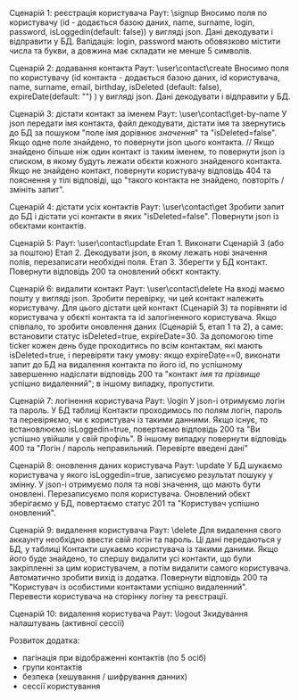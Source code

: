 
Сценарій 1: реєстрація користувача
Раут: \signup
Вносимо поля по користувачу (id - додається базою даних, name, surname, login, password, isLoggedin(default: false)) у вигляді json. Дані декодувати і відправити у БД.
Валідація: login, password мають обовязково містити числа та букви, а довжина має складати не менше 5 символів.

Сценарій 2: додавання контакта 
Раут: \user\contact\create
Вносимо поля по користувачу (id контакта - додається базою даних, id користувача, name, surname, email, birthday, isDeleted (default: false), expireDate(default: "") ) у вигляді json. Дані декодувати і відправити у БД. 

Сценарій 3: дістати контакт за іменем
Раут: \user\contact\get-by-name 
У json передати імя контакта, файл декодувати, дістати імя та звернутись до БД за пошуком "поле імя дорівнює _значення_" та "isDeleted=false". 
Якщо одне поле знайдено, то повернути json цього контакта. 
// Якщо знайдено більше ніж один контакт із таким іменем, то повернути json із списком, в якому будуть лежати обєкти кожного знайденого контакта. 
Якщо не знайдено контакт, повернути користувачу відповідь 404 та пояснення у тілі відповіді, що "такого контакта не знайдено, повторіть / змініть запит". 

Сценарій 4: дістати усіх контактів
Раут: \user\contact\get 
Зробити запит до БД і дістати усі контакти в яких "isDeleted=false". Повернути json із обєктами контактів. 

Сценарій 5: 
Раут: \user\contact\update
Етап 1. Виконати Сценарій 3 (або за поштою)
Етап 2. Декодувати json, в якому лежать нові значення полів, перезаписати необхідні поля. 
Етап 3. Зберегти у БД контакт. Повернути відповідь 200 та оновлений обєкт контакту. 

Сценарій 6: видалити контакт
Раут: \user\contact\delete 
На вході маємо пошту у вигляді json. 
Зробити перевірку, чи цей контакт належить користувачу. Для цього дістати цей контакт (Сценарій 3) та порівняти id користувача у обєкті контакта та id залогіненного користувача. 
Якщо співпало, то зробити оновлення даних (Сценарій 5, етап 1 та 2), а саме: встановити статус isDeleted=true, expireDate=30. 
За допомогою time ticker кожен день буде проходитись по всім контактам, які мають isDeleted=true, і перевіряти таку умову: якщо expireDate==0, виконати запит до БД на видалення контакта по його id, по успішному завершенню надіслати відповідь 200 та "контакт _імя та прізвище_ успішно видаленний"; в іншому випадку, пропустити. 

Сценарій 7: логінення користувача
Раут: \login 
У json-і отримуємо логін та пароль. У БД таблиці Контакти проходимось по полям логін, пароль та перевіряємо, чи є користувач із такими данними. Якщо існує, то встановлюємо isLoggedin=true, повертаємо відповідь 200 та "Ви успішно увійшли у свій профіль". В іншому випадку повернути відповідь 400 та "Логін / пароль неправильний. Перевірте введені дані"

Сценарій 8: оновлення даних користувача
Раут: \update 
У БД шукаємо користувача у якого isLoggedin=true, записуємо результат пошуку у змінну. У json-і отримуємо поля та нові значення, що мають бути оновлені. Перезаписуємо поля користувача. Оновлений обєкт зберігаємо у БД, повертаємо статус 201 та "Користувач успішно оновлений". 

Сценарій 9: видалення користувача
Раут: \delete
Для видалення свого аккаунту необхідно ввести свій логін та пароль. Ці дані передаються у БД, у таблиці Контакти шукаємо користувача із такими даними. Якщо його буде знайдено, то спершу видалити усі контакти, що були закріпленні за цим користувачем, а потім видалити самого користувача. Автоматично зробити вихід із додатка. Повернути відповідь 200 та "Користувач із особистими контактами успішно видаленний". Перевести користувача на сторінку логіну та реєстрації. 

Сценарій 10: видалення користувача
Раут: \logout
Зкидування налаштувань (активної сессії)

Розвиток додатка:
- пагінація при відображенні контактів (по 5 осіб)
- групи контактів
- безпека (хешування / шифрування данних)
- сессії користування